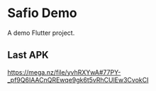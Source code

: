 # Safio Demo

A demo Flutter project.

## Last APK
https://mega.nz/file/yvhRXYwA#77PY-_pf9Q6IAACnQREwqe9gk6t5vRhCUlEw3CvokCI
